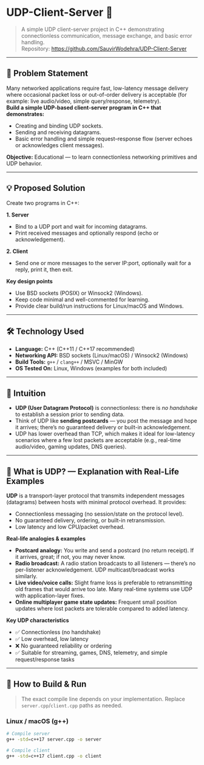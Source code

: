 # UDP-Client-Server 🚀

> A simple UDP client-server project in C++ demonstrating connectionless communication, message exchange, and basic error handling.  
> Repository: https://github.com/SauvirWodehra/UDP-Client-Server

---

## 🧩 Problem Statement
Many networked applications require fast, low-latency message delivery where occasional packet loss or out-of-order delivery is acceptable (for example: live audio/video, simple query/response, telemetry).  
**Build a simple UDP-based client-server program in C++ that demonstrates:**
- Creating and binding UDP sockets.  
- Sending and receiving datagrams.  
- Basic error handling and simple request–response flow (server echoes or acknowledges client messages).  

**Objective:** Educational — to learn connectionless networking primitives and UDP behavior.

---

## 💡 Proposed Solution
Create two programs in C++:

**1. Server**  
- Bind to a UDP port and wait for incoming datagrams.  
- Print received messages and optionally respond (echo or acknowledgement).

**2. Client**  
- Send one or more messages to the server IP:port, optionally wait for a reply, print it, then exit.

**Key design points**
- Use BSD sockets (POSIX) or Winsock2 (Windows).  
- Keep code minimal and well-commented for learning.  
- Provide clear build/run instructions for Linux/macOS and Windows.

---

## 🛠️ Technology Used
- **Language:** C++ (C++11 / C++17 recommended)  
- **Networking API:** BSD sockets (Linux/macOS) / Winsock2 (Windows)  
- **Build Tools:** `g++` / `clang++` / MSVC / MinGW  
- **OS Tested On:** Linux, Windows (examples for both included)

---

## 🧠 Intuition
- **UDP (User Datagram Protocol)** is connectionless: there is *no handshake* to establish a session prior to sending data.  
- Think of UDP like **sending postcards** — you post the message and hope it arrives; there’s no guaranteed delivery or built-in acknowledgement.  
- UDP has lower overhead than TCP, which makes it ideal for low-latency scenarios where a few lost packets are acceptable (e.g., real-time audio/video, gaming updates, DNS queries).

---

## 📡 What is UDP? — Explanation with Real-Life Examples
**UDP** is a transport-layer protocol that transmits independent messages (datagrams) between hosts with minimal protocol overhead. It provides:
- Connectionless messaging (no session/state on the protocol level).  
- No guaranteed delivery, ordering, or built-in retransmission.  
- Low latency and low CPU/packet overhead.

**Real-life analogies & examples**
- **Postcard analogy:** You write and send a postcard (no return receipt). If it arrives, great; if not, you may never know.  
- **Radio broadcast:** A radio station broadcasts to all listeners — there’s no per-listener acknowledgement. UDP multicast/broadcast works similarly.  
- **Live video/voice calls:** Slight frame loss is preferable to retransmitting old frames that would arrive too late. Many real-time systems use UDP with application-layer fixes.  
- **Online multiplayer game state updates:** Frequent small position updates where lost packets are tolerable compared to added latency.

**Key UDP characteristics**
- ✅ Connectionless (no handshake)  
- ✅ Low overhead, low latency  
- ❌ No guaranteed reliability or ordering  
- ✅ Suitable for streaming, games, DNS, telemetry, and simple request/response tasks

---

## 🔧 How to Build & Run

> The exact compile line depends on your implementation. Replace `server.cpp`/`client.cpp` paths as needed.

### Linux / macOS (g++)
```bash
# Compile server
g++ -std=c++17 server.cpp -o server

# Compile client
g++ -std=c++17 client.cpp -o client
